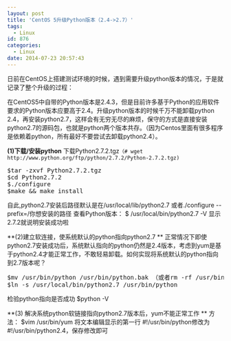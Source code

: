 ```yaml
---
layout: post
title: 'CentOS 5升级Python版本（2.4->2.7）'
tags:
  - Linux
id: 876
categories:
  - Linux
date: 2014-07-23 20:57:43
---
```


日前在CentOS上搭建测试环境的时候，遇到需要升级python版本的情况，于是就记录了整个升级的过程：

在CentOS5中自带的Python版本是2.4.3，但是目前许多基于Python的应用软件要求的Python版本应要高于2.4。升级python版本的时候千万不能卸载python 2.4，再安装python2.7，这样会有无穷无尽的麻烦，保守的方式是直接安装python2.7的源码包，也就是python两个版本共存。（因为Centos里面有很多程序是依赖着python，所有最好不要尝试去卸载python2.4）。
<!--more -->

**(1)下载/安装python**
下载Python2.7.2.tgz`（# wget http://www.python.org/ftp/python/2.7.2/Python-2.7.2.tgz)`
<pre>
$tar -zxvf Python2.7.2.tgz 
$cd Python2.7.2 
$./configure
$make && make install 
</pre>
自此,python2.7安装后路径默认是在/usr/local/lib/python2.7 
或者./configure --prefix=/你想安装的路径
查看Python版本： 
$ /usr/local/bin/python2.7 -V 
显示2.7.2就说明安装成功啦

**(2)建立软连接，使系统默认的python指向python2.7 **
正常情况下即使python2.7安装成功后，系统默认指向的python仍然是2.4版本，考虑到yum是基于python2.4才能正常工作，不敢轻易卸载。如何实现将系统默认的python指向到2.7版本呢？ 
<pre>
$mv /usr/bin/python /usr/bin/python.bak （或者rm -rf /usr/bin/python） 
$ln -s /usr/local/bin/python2.7 /usr/bin/python 
</pre>
检验python指向是否成功 
$python -V 

**(3) 解决系统python软链接指向python2.7版本后，yum不能正常工作 **
方法： 
$vim /usr/bin/yum 
将文本编辑显示的第一行
#!/usr/bin/python修改为#!/usr/bin/python2.4，保存修改即可